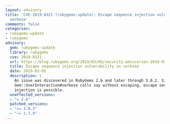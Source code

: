```yaml
---
layout: advisory
title: 'CVE-2019-8321 (rubygems-update): Escape sequence injection vulnerability in
  verbose'
comments: false
categories:
- rubygems-update
- rubygems
advisory:
  gem: rubygems-update
  library: rubygems
  cve: 2019-8321
  url: https://blog.rubygems.org/2019/03/05/security-advisories-2019-03.html
  title: Escape sequence injection vulnerability in verbose
  date: 2019-03-05
  description: |
    An issue was discovered in RubyGems 2.6 and later through 3.0.2. Since
    Gem::UserInteraction#verbose calls say without escaping, escape sequence
    injection is possible.
  unaffected_versions:
  - "< 2.6"
  patched_versions:
  - ">= 3.0.3"
  - "~> 2.7.9"
---
```

